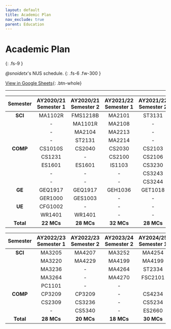 ```yaml
---
layout: default
title: Academic Plan
nav_exclude: true
parent: Education
---
```


# Academic Plan
{: .fs-9 }

*@snoidetx*'s NUS schedule.
{: .fs-6 .fw-300 }

[View in Google Sheets](https://docs.google.com/spreadsheets/d/1t5A2k4gFv_IYc4teYlm2Lii0fDRE_2yDAPmqYK4nIes/edit?usp=sharing){: .btn-whole}

--- 

| Semester | AY2020/21 Semester 1 | AY2020/21 Semester 2 | AY2021/22 Semester 1 | AY2021/22 Semester 2|
| :------:  | :-----: | :------: | :-----: | :-----: |
| **SCI**   | MA1102R | FMS1218B | MA2101  | ST3131  |
|           | -       | MA1101R  | MA2108  | -       |
|           | -       | MA2104   | MA2213  | -       |
|           | -       | ST2131   | MA2214  | -       |
| **COMP**  | CS1010S | CS2040   | CS2030  | CS2103  |
|           | CS1231  | -        | CS2100  | CS2106  |
|           | ES1601  | ES1601   | IS1103  | CS3230  |
|           | -       | -        | -       | CS3243  |
|           | -       | -        | -       | CS3244  |
| **GE**    | GEQ1917 | GEQ1917  | GEH1036 | GET1018 |
|           | GER1000 | GES1003  | -       | -       |
| **UE**    | CFG1002 | -        | -       | -       |
|           | WR1401  | WR1401   | -       | -       |
| **Total** | **22 MCs** | **28 MCs** | **32 MCs** | **28 MCs** |

| Semester | AY2022/23 Semester 1 | AY2022/23 Semester 2 | AY2023/24 Semester 2 | AY2024/25 Semester 1|
| :------:  | :-----: | :------: | :-----: | :-----: |
| **SCI** | MA3205 | MA4207 | MA3252 | MA4254 |
|  | MA3220 | MA4229 | MA4199 | MA4199 |
|  | MA3236 | - | MA4264 | ST2334 |
|  | MA3264 | - | MA4270 | FSC2101 |
|  | PC1101 | - | - |  |
| **COMP** | CP3209 | CP3209 | - | CS4234 |
|  | CS2309 | CS3236 | - | CS5234 |
|  | - | CS5340 | - | ES2660 |
| **Total** | **28 MCs** | **20 MCs** | **18 MCs** | **30 MCs** |
